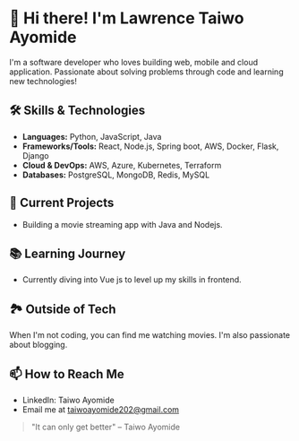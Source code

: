 # 👋 Hi there! I'm Lawrence Taiwo Ayomide

I'm a software developer who loves building web, mobile and cloud application. Passionate about solving problems through code and learning new technologies!

## 🛠️ Skills & Technologies
- **Languages:** Python, JavaScript, Java
- **Frameworks/Tools:** React, Node.js, Spring boot, AWS, Docker, Flask, Django
- **Cloud & DevOps:** AWS, Azure, Kubernetes, Terraform
- **Databases:** PostgreSQL, MongoDB, Redis, MySQL

## 🌱 Current Projects
- Building a movie streaming app with Java and Nodejs.

## 📚 Learning Journey
- Currently diving into Vue js to level up my skills in frontend.

## 🏞️ Outside of Tech
When I'm not coding, you can find me watching movies. I'm also passionate about blogging.

## 📫 How to Reach Me
- LinkedIn: Taiwo Ayomide
- Email me at taiwoayomide202@gmail.com

> "It can only get better" – Taiwo Ayomide
